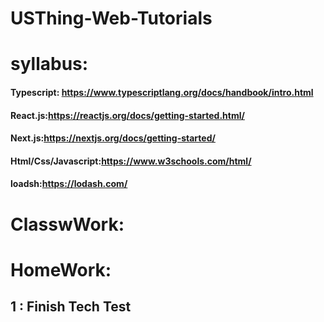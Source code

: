 # USThing-Web-Tutorials

# syllabus:
#### Typescript: https://www.typescriptlang.org/docs/handbook/intro.html
#### React.js:https://reactjs.org/docs/getting-started.html/
#### Next.js:https://nextjs.org/docs/getting-started/
#### Html/Css/Javascript:https://www.w3schools.com/html/
#### loadsh:https://lodash.com/

# ClasswWork:


# HomeWork:
## 1 : Finish Tech Test
